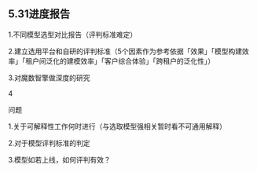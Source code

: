 

## 5.31进度报告

1.不同模型选型对比报告（评判标准难定）

2.建立选用平台和自研的评判标准（5个因素作为参考依据「效果」「模型构建效率」「租户间泛化的建模效率」「客户综合体验」「跨租户的泛化性」）

3.对魔数智擎做深度的研究

4

 





问题

1.关于可解释性工作何时进行（与选取模型强相关暂时看不可通用解释）

2.对于模型评判标准的判定

3.模型如若上线，如何评判有效？